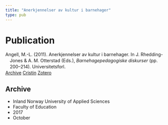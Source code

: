 ```yaml
---
title: "Anerkjennelser av kultur i barnehager"
type: pub
---
```

<h1>Publication</h1>
<article id="csl-bib-container-7WAG2U23" class="csl-bib-container">
  <div class="csl-bib-body" style="line-height: 1.35; padding-left: 1em; text-indent:-1em;">
  <div class="csl-entry">Angell, M.-L. (2011). Anerkjennelser av kultur i barnehager. In J. Rhedding-Jones &amp; A. M. Otterstad (Eds.), <i>Barnehagepedagogiske diskurser</i> (pp. 200&#x2013;214). Universitetsforl.</div>
</div>
  <div class="csl-bib-buttons">
    <a href="#taxonomy-article-7WAG2U23" class="csl-bib-button">Archive</a>
    <a href="https://app.cristin.no/results/show.jsf?id=1504404" alt="Cristin URL" class="csl-bib-button">Cristin</a>
    <a href="http://zotero.org/groups/5022929/items/7WAG2U23" alt="Zotero URL" class="csl-bib-button">Zotero</a>
  </div>
  <div id="csl-bib-meta-container-7WAG2U23"></div>
</article>
<div id="csl-bib-meta-7WAG2U23" class="csl-bib-meta">
  <article id="taxonomy-article-7WAG2U23" class="taxonomy-article">
    <h1>Archive</h1>
    <ul>
      <li>Inland Norway University of Applied Sciences</li>
      <li>Faculty of Education</li>
      <li>2017</li>
      <li>October</li>
    </ul>
  </article>
</div>
